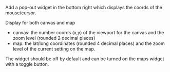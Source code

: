 Add a pop-out widget in the bottom right which displays the coords of the mouse/cursor.

Display for both canvas and map
-  canvas: the number coords (x,y) of the viewport for the canvas and the zoom level (rounded 2 decimal places)
- map: the lat/long coordinates (rounded 4 decimal places) and the zoom level of the current setting on the map.

The widget should be off by default and can be turned on the maps widget with a toggle button.

